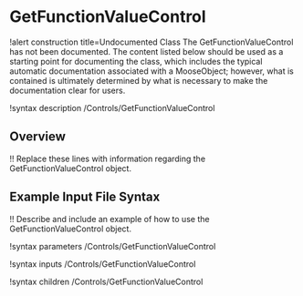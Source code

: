 # GetFunctionValueControl

!alert construction title=Undocumented Class
The GetFunctionValueControl has not been documented. The content listed below should be used as a starting point for
documenting the class, which includes the typical automatic documentation associated with a
MooseObject; however, what is contained is ultimately determined by what is necessary to make the
documentation clear for users.

!syntax description /Controls/GetFunctionValueControl

## Overview

!! Replace these lines with information regarding the GetFunctionValueControl object.

## Example Input File Syntax

!! Describe and include an example of how to use the GetFunctionValueControl object.

!syntax parameters /Controls/GetFunctionValueControl

!syntax inputs /Controls/GetFunctionValueControl

!syntax children /Controls/GetFunctionValueControl
